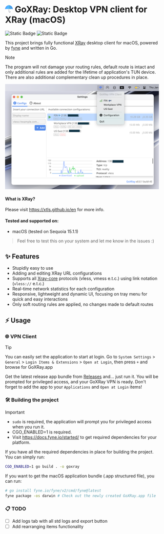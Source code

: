 # <img width="25px" src="icon/assets/app.png" alt="app logo"> GoXRay: Desktop VPN client for XRay (macOS)
![Static Badge](https://img.shields.io/badge/OS-macOS-blue?style=flat&logo=apple&logoColor=white&logoSize=auto&color=blue)
![Static Badge](https://img.shields.io/badge/Go-1.21+-00ADD8?style=flat&logo=go&logoColor=white)

This project brings fully functional [XRay](https://github.com/XTLS/Xray-core) desktop client for macOS, powered by [fyne](https://github.com/fyne-io/fyne) and written in Go.

> [!NOTE]
> The program will not damage your routing rules, default route is intact and only additional rules are added for the lifetime of application's TUN device. There are also additional complementary clean up procedures in place.

<img alt="" src=".github/images/overview_screenshot.png">

#### What is XRay?
Please visit https://xtls.github.io/en for more info.

#### Tested and supported on:
- macOS (tested on Sequoia 15.1.1)

> Feel free to test this on your system and let me know in the issues :)

## ✨ Features
- Stupidly easy to use
- Adding and editing XRay URL configurations
- Supports all [Xray-core](https://github.com/XTLS/Xray-core) protocols (vless, vmess e.t.c.) using link notation (`vless://` e.t.c.)
- Real-time network statistics for each configuration
- Responsive, lightweight and dynamic UI, focusing on tray menu for quick and easy interactions
- Only soft routing rules are applied, no changes made to default routes

## ⚡️ Usage

### 🌐 VPN Client

> [!TIP]
> You can easily set the application to start at login.
> Go to `System Settings` > `General` > `Login Items & Extensions` > `Open at Login`, then press `+` and browse for GoXRay.app

Get the latest release app bundle from [Releases](https://github.com/goxray/desktop/releases) and... just run it.
You will be prompted for privileged access, and your GoXRay VPN is ready.
Don't forget to add the app to your `Applications` and `Open at Login` items!

### 🛠️ Building the project

> [!IMPORTANT]
> - `sudo` is required, the application will prompt you for privileged access when you run it.
> - CGO_ENABLED=1 is required.
> - Visit https://docs.fyne.io/started/ to get required dependencies for your platform.

If you have all the required dependencies in place for building the project. You can simply run:
```bash
CGO_ENABLED=1 go build . -o goxray
```

If you want to get the macOS application bundle (.app structured file), you can run:
```bash
# go install fyne.io/fyne/v2/cmd/fyne@latest
fyne package -os darwin # Check out the newly created GoXRay.app file
```

### 📋 TODO
- [ ] Add logs tab with all std logs and export button
- [ ] Add rearranging items functionality
